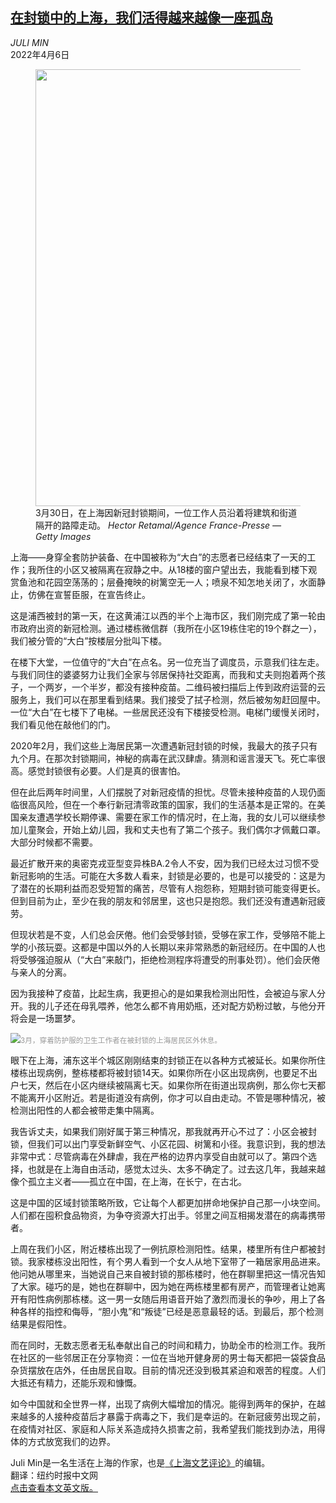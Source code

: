 <!--1649241421000-->
[在封锁中的上海，我们活得越来越像一座孤岛](https://cn.nytimes.com/opinion/20220406/shanghai-china-covid-lockdown/)
------

<address>JULI MIN</address><time pudate="2022-04-06 06:14:09" datetime="2022-04-06 06:14:09">2022年4月6日</time><figure><img src="https://images.weserv.nl/?url=static01.nyt.com/images/2022/04/05/opinion/05Min1/merlin_204742107_5b284420-3cc8-4b40-a77f-5d6e8cff033f-master1050.jpg" width="1050" height="699"><figcaption>3月30日，在上海因新冠封锁期间，一位工作人员沿着将建筑和街道隔开的路障走动。 <cite>Hector Retamal/Agence France-Presse — Getty Images</cite></figcaption></figure><section><p>上海——身穿全套防护装备、在中国被称为“大白”的志愿者已经结束了一天的工作；我所住的小区又被隔离在寂静之中。从18楼的窗户望出去，我能看到楼下观赏鱼池和花园空荡荡的；层叠掩映的树篱空无一人；喷泉不知怎地关闭了，水面静止，仿佛在宣誓臣服，在宣告终止。</p><p>这是浦西被封的第一天，在这黄浦江以西的半个上海市区，我们刚完成了第一轮由市政府出资的新冠检测。通过楼栋微信群（我所在小区19栋住宅的19个群之一），我们被分管的“大白”按楼层分批叫下楼。</p><p>在楼下大堂，一位值守的“大白”在点名。另一位充当了调度员，示意我们往左走。与我们同住的婆婆努力让我们全家与邻居保持社交距离，而我和丈夫则抱着两个孩子，一个两岁，一个半岁，都没有接种疫苗。二维码被扫描后上传到政府运营的云服务上，我们可以在那里看到结果。我们接受了拭子检测，然后被匆匆赶回屋中。一位“大白”在七楼下了电梯。一些居民还没有下楼接受检测。电梯门缓慢关闭时，我们看见他在敲他们的门。</p><p>2020年2月，我们这些上海居民第一次遭遇新冠封锁的时候，我最大的孩子只有九个月。在那次封锁期间，神秘的病毒在武汉肆虐。猜测和谣言漫天飞。死亡率很高。感觉封锁很有必要。人们是真的很害怕。</p><p>但在此后两年时间里，人们摆脱了对新冠疫情的担忧。尽管未接种疫苗的人现仍面临很高风险，但在一个奉行新冠清零政策的国家，我们的生活基本是正常的。在美国亲友遭遇学校长期停课、需要在家工作的情况时，在上海，我的女儿可以继续参加儿童聚会，开始上幼儿园，我和丈夫也有了第二个孩子。我们偶尔才佩戴口罩。大部分时候都不需要。</p><p>最近扩散开来的奥密克戎亚型变异株BA.2令人不安，因为我们已经太过习惯不受新冠影响的生活。可能在大多数人看来，封锁是必要的，也是可以接受的：这是为了潜在的长期利益而忍受短暂的痛苦，尽管有人抱怨称，短期封锁可能变得更长。但到目前为止，至少在我的朋友和邻居里，这也只是抱怨。我们还没有遭遇新冠疲劳。</p><p>但现状若是不变，人们总会厌倦。他们会受够封锁，受够在家工作，受够陪不能上学的小孩玩耍。这都是中国以外的人长期以来非常熟悉的新冠经历。在中国的人也将受够强迫服从（“大白”来敲门，拒绝检测程序将遭受的刑事处罚）。他们会厌倦与亲人的分离。</p><p>因为我接种了疫苗，比起生病，我更担心的是如果我检测出阳性，会被迫与家人分开。我的儿子还在母乳喂养，他怎么都不肯用奶瓶，还对配方奶粉过敏，与他分开将会是一场噩梦。</p><p><img src="https://images.weserv.nl/?url=static01.nyt.com/images/2022/04/05/opinion/05Min2/merlin_203847267_344a5fb2-2009-43cf-9ad5-d58ef6b52133-master1050.jpg"><small style="color: #999;">3月，穿着防护服的卫生工作者在被封锁的上海居民区外休息。</small></p><p>眼下在上海，浦东这半个城区刚刚结束的封锁正在以各种方式被延长。如果你所住楼栋出现病例，整栋楼都将被封锁14天。如果你所在小区出现病例，也要足不出户七天，然后在小区内继续被隔离七天。如果你所在街道出现病例，那么你七天都不能离开小区附近。若是街道没有病例，你才可以自由走动。不管是哪种情况，被检测出阳性的人都会被带走集中隔离。</p><p>我告诉丈夫，如果我们刚好属于第三种情况，那我就再开心不过了：小区会被封锁，但我们可以出门享受新鲜空气、小区花园、树篱和小径。我意识到，我的想法非常中式：尽管病毒在外肆虐，我在严格的边界内享受自由就可以了。第四个选择，也就是在上海自由活动，感觉太过头、太多不确定了。过去这几年，我越来越像个孤立主义者——孤立在中国，在上海，在长宁，在古北。</p><p>这是中国的区域封锁策略所致，它让每个人都更加拼命地保护自己那一小块空间。人们都在囤积食品物资，为争夺资源大打出手。邻里之间互相揭发潜在的病毒携带者。</p><p>上周在我们小区，附近楼栋出现了一例抗原检测阳性。结果，楼里所有住户都被封锁。我家楼栋没出阳性，有个男人看到一个女人从地下室带了一箱居家用品进来。他问她从哪里来，当她说自己来自被封锁的那栋楼时，他在群聊里把这一情况告知了大家。碰巧的是，她也在群聊中，因为她在两栋楼里都有房产，而管理者让她离开有阳性病例那栋楼。这一男一女随后用语音开始了激烈而漫长的争吵，用上了各种各样的指控和侮辱，“胆小鬼”和“叛徒”已经是恶意最轻的话。到最后，那个检测结果是假阳性。</p><p>而在同时，无数志愿者无私奉献出自己的时间和精力，协助全市的检测工作。我所在社区的一些邻居正在分享物资：一位在当地开健身房的男士每天都把一袋袋食品杂货摆放在店外，任由居民自取。目前的情况还没到极其紧迫和艰苦的程度。人们大抵还有精力，还能乐观和慷慨。</p><p>如今中国就和全世界一样，出现了病例大幅增加的情况。能得到两年的保护，在越来越多的人接种疫苗后才暴露于病毒之下，我们是幸运的。在新冠疲劳出现之前，在疫情对社区、家庭和人际关系造成持久损害之前，我希望我们能找到办法，用得体的方式放宽我们的边界。</p></section><footer><p>Juli Min是一名生活在上海的作家，也是<a rel="nofollow" target="_blank" href="https://www.shanghailiterary.com/">《上海</a><a rel="nofollow" target="_blank" href="https://www.shanghailiterary.com/">文艺评论》</a>的编辑。<br>翻译：纽约时报中文网<br><a rel="nofollow" target="_blank" href="https://www.nytimes.com/2022/04/05/opinion/shanghai-china-covid-lockdown.html">点击查看本文英文版。</a></p></footer>
